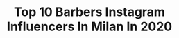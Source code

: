 ---
title: Top 10 Barbers Instagram Influencers In Milan In 2020
description: >-
  Find top barbers Instagram influencers in Milan in 2020. Most popular hashtags: #milano #barber #tatuatoripermilano #italy.
platform: Instagram
profiles:
  - username: "kuco33"
    fullname: >-
      Juraj Kucka
    location: "Italy"
    followers: 227799
    engagement: 215
    commentsToLikes: 0.014375
    avatar: "https://scontent-lht6-1.cdninstagram.com/v/t51.2885-19/s320x320/47162586_378883349527531_1016324888710873088_n.jpg?_nc_ht=scontent-lht6-1.cdninstagram.com&_nc_ohc=dqWcWSlK2Z0AX8AaWtQ&oh=16c02e87fe6635c73b151fb365b5a042&oe=5EBD395B"
    verified: true
    hashtags: "#stadioluigiferraris, #playinside, #parmacalcio, #sansiro"
  - username: "donatotrioni"
    fullname: >-
      Donato 🐟
    location: "Italy"
    followers: 2828
    engagement: 2209
    commentsToLikes: 0.044339
    avatar: "https://scontent-lhr8-1.cdninstagram.com/v/t51.2885-19/s320x320/46125645_2308462719194853_3511157286561120256_n.jpg?_nc_ht=scontent-lhr8-1.cdninstagram.com&_nc_ohc=4u9dhQ2ONHsAX-Dk5Iz&oh=fa56f3e5a1809bcb0f651b0dabc0aed3&oe=5EB9E6DA"
    verified: false
    hashtags: "#milanodascoprire, #bergamofoto, #brera, #bergamo"
  - username: "luigimarchinitattoos"
    fullname: >-
      Luigi Marchini Tattoos
    location: "Italy"
    followers: 38879
    engagement: 127
    commentsToLikes: 0.048281
    avatar: "https://scontent-lhr8-1.cdninstagram.com/v/t51.2885-19/s320x320/17932120_1745559539067639_6913646944141180928_a.jpg?_nc_ht=scontent-lhr8-1.cdninstagram.com&_nc_ohc=u1ZQJPcZ-68AX-2GWNe&oh=ecc442e243152bd9e5bb5ce7a274abe8&oe=5EBBF5CC"
    verified: false
    hashtags: "#tatuatoripermilano, #maoribraccio, #tribal, #tuttoandr"
  - username: "carusoportaromana131"
    fullname: >-
      Dario Caruso
    location: "Italy"
    followers: 10386
    engagement: 597
    commentsToLikes: 0.023738
    avatar: "https://scontent-ams4-1.cdninstagram.com/v/t51.2885-19/s150x150/24174786_1787917624841463_4948541192510898176_n.jpg?_nc_ht=scontent-ams4-1.cdninstagram.com&_nc_ohc=-XKApJKRs_YAX8gAT5Y&oh=586e25305f750d0bb3046ff4488f4d92&oe=5EB4FED0"
    verified: false
    hashtags: "#avedaartist, #beauty, #wind, #fringehair"
  - username: "paesanoluigi"
    fullname: >-
      Luigi Paesano
    location: "Italy"
    followers: 35472
    engagement: 229
    commentsToLikes: 0.008353
    avatar: "https://scontent-ams4-1.cdninstagram.com/v/t51.2885-19/s320x320/57552102_2392934120759261_4444389620544700416_n.jpg?_nc_ht=scontent-ams4-1.cdninstagram.com&_nc_ohc=i5IFWUQKmc4AX8ogkrD&oh=a737351db2ac8085a3508e03fa019f9d&oe=5EB1F8B2"
    verified: false
    hashtags: "#convenienza, #auguri, #gentleman, #milan"
  - username: "carmelaingegno"
    fullname: >-
      CarmelaIngegno®
    location: "Italy"
    followers: 102119
    engagement: 202
    commentsToLikes: 0.100477
    avatar: "https://scontent-lhr8-1.cdninstagram.com/v/t51.2885-19/s320x320/56879489_2594222903925147_3246149034074701824_n.jpg?_nc_ht=scontent-lhr8-1.cdninstagram.com&_nc_ohc=QH_XWfSHGdYAX_t9xSa&oh=8339440b041c8f4df7db423122b3d435&oe=5EBD009F"
    verified: false
    hashtags: "#follow, #dress, #food, #watchoftheday"
  - username: "juniorluis_officialmusic"
    fullname: >-
      𝗝𝗨𝗡𝗜𝗢𝗥 𝗟𝗨𝗜𝗦
    location: "Italy"
    followers: 17230
    engagement: 710
    commentsToLikes: 0.139086
    avatar: "https://scontent-amt2-1.cdninstagram.com/v/t51.2885-19/s320x320/73205518_1161741274215524_7520284308464992256_n.jpg?_nc_ht=scontent-amt2-1.cdninstagram.com&_nc_ohc=KFyLdsBIOokAX8aStLb&oh=27b4b91c2a0001f562b2887160dd96fe&oe=5E8C6AB1"
    verified: false
    hashtags: "#tv, #teorema, #parole, #voce"
  - username: "antikorpo"
    fullname: >-
      � Andrea Lanzi
    location: "Italy"
    followers: 79977
    engagement: 179
    commentsToLikes: 0.031216
    avatar: "https://scontent-lhr8-1.cdninstagram.com/v/t51.2885-19/s320x320/43985683_274424163210292_7355273906925600768_n.jpg?_nc_ht=scontent-lhr8-1.cdninstagram.com&_nc_ohc=Vl-5NJ-A8J0AX_ShAv-&oh=d3bdc004b5e63b43a04a8fe264bb3325&oe=5EBB2E2C"
    verified: false
    hashtags: "#braintattoo, #painting, #manga, #art"
  - username: "ivanromano_"
    fullname: >-
      Ivan Romano
    location: "Italy"
    followers: 6712
    engagement: 1387
    commentsToLikes: 0.070002
    avatar: "https://instagram.fbom19-2.fna.fbcdn.net/v/t51.2885-19/s320x320/50707698_612086235870188_4650047077177360384_n.jpg?_nc_ht=instagram.fbom19-2.fna.fbcdn.net&_nc_ohc=YxdWkzrae8UAX9EfF3t&oh=edb28a789df2008c8d2cedbca06a613e&oe=5EA69672"
    verified: false
    hashtags: ""
  - username: "nando.quaranta_barber"
    fullname: >-
      Nando Quaranta
    location: "Italy"
    followers: 56363
    engagement: 412
    commentsToLikes: 0.014261
    avatar: "https://scontent-ams4-1.cdninstagram.com/v/t51.2885-19/s320x320/31497805_395188317624793_6866727321240338432_n.jpg?_nc_ht=scontent-ams4-1.cdninstagram.com&_nc_ohc=K1EyEW1OAJwAX97Scck&oh=00801e8679028a7f053fe87794ce8bf4&oe=5EB7F6A6"
    verified: false
    hashtags: "#fuego, #quarantannperdona, #newlook, #razorfade"
---